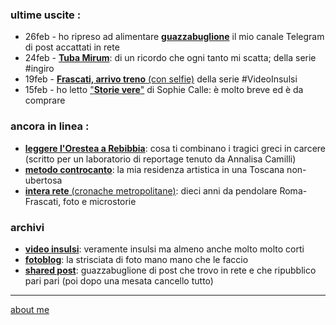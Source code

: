 
### ultime uscite :
- 26feb - ho ripreso ad alimentare [**guazzabuglione**](https://t.me/guazzabuglione) il mio canale Telegram di post accattati in rete
- 24feb - [**Tuba Mirum**](ing-230224-0101.md): di un ricordo che ogni tanto mi scatta; della serie #ingiro      
- 19feb - [**Frascati, arrivo treno** (con selfie)](https://youtube.com/playlist?list=PLGB9DoD4rkOvuwftOafkz62ESuNB3sWlh) della serie #VideoInsulsi
- 15feb - ho letto ["**Storie vere**"](loq-230215-0101.md) di Sophie Calle: è molto breve ed è da comprare   

### ancora in linea :
- [**leggere l'Orestea a Rebibbia**](https://docs.google.com/document/d/1gUJ1HJ9AseuFecQ_CTNzu6HjrihQdxtAUjQ7g-ZI2vE/edit?usp=share_link): cosa ti combinano i tragici greci in carcere (scritto per un laboratorio di reportage tenuto da Annalisa Camilli)
- [**metodo controcanto**](https://cacioman.github.io/MetodoControcanto.html): la mia residenza artistica in una Toscana non-ubertosa  
- [**intera rete** (cronache metropolitane)](https://cacioman.github.io/interarete.html): dieci anni da pendolare Roma-Frascati, foto e microstorie  

### archivi
- [**video insulsi**](https://www.youtube.com/@ClaudioGatti44): veramente insulsi ma almeno anche molto molto corti  
- [**fotoblog**](https://flickr.com/photos/cacioman/): la strisciata di foto mano mano che le faccio     
- [**shared post**](https://t.me/s/guazzabuglione): guazzabuglione di post che trovo in rete e che ripubblico pari pari (poi dopo una mesata cancello tutto)    

---    
[about me](https://about.me/cacioman) 
